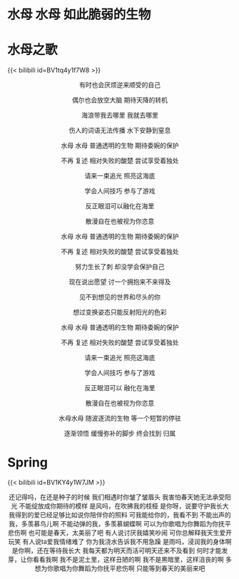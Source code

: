 # 水母 水母 如此脆弱的生物


# 水母之歌

{{< bilibili id=BV1tq4y1f7W8 >}}



<center>
有时也会厌烦逆来顺受的自己

偶尔也会放空大脑  期待天降的转机

海浪带我去哪里  我就去哪里

伤人的词语无法传播  水下安静到窒息

水母 水母 普通透明的生物 期待委婉的保护

不再 复述 相对失败的酸楚 尝试享受着独处

请来一束追光 照亮这海底

学会人间技巧 参与了游戏

反正眼泪可以融化在海里

散漫自在也被视为你恣意

水母 水母 普通透明的生物 期待委婉的保护

不再 复述 相对失败的酸楚 尝试享受着独处

努力生长了刺 却没学会保护自己

现在说出愿望 讨一个拥抱来不来得及

见不到想见的世界和尽头的你

想过变换姿态只能反射阳光的色彩

水母 水母 普通透明的生物 期待委婉的保护

不再 复述 相对失败的酸楚 尝试享受着独处

请来一束追光 照亮这海底 

学会人间技巧 参与了游戏

反正眼泪可以 融化在海里

散漫自在也被视为你恣意

水母水母 随波逐流的生物 等一个短暂的停驻

逐渐领悟 缓慢弥补的脚步 终会找到 归属
</center>

# Spring

{{< bilibili id=BV1KY4y1W7JM >}}

<center>
还记得吗，在还是种子的时候 
我们相遇时你皱了皱眉头 
我害怕春天她无法承受阳光 
不能绽放成你期待的模样 
是风吗，在吹拂我的枝桠 
是你呀，说要守护我长大 
我得到的爱已经足够比如说你陪伴你的照料 
可我能给你的，我看不到 
不能出声的我，多羡慕鸟儿啊 
不能动弹的我，多羡慕蝴蝶啊 
可以为你歌唱为你舞蹈为你抚平悲伤啊 
也可能是春天，太美丽了吧 
有人说讨厌我嬉笑吵闹 
可你总解释我天生爱开玩笑 
有人说ta爱我情绪难了 
你为我浇水告诉我不用急躁 
是雨吗，浸润我的身体啊 
是你啊，还在等待我长大 
我每天都为明天而活可明天还来不及看到 
何时才能发芽，让你看看我啊 
我不是泥土里，这样丑陋的啊 
我不是黑暗里，这样沮丧的啊 
多想为你歌唱为你舞蹈为你抚平悲伤啊 
只能等到春天的美丽来吧
</center>


